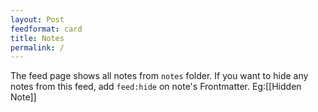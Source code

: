 ```yaml
---
layout: Post
feedformat: card
title: Notes
permalink: /
---
```


The feed page shows all notes from `notes` folder. If you want to hide any notes from this feed, add `feed:hide` on note's Frontmatter. Eg:[[Hidden Note]]
